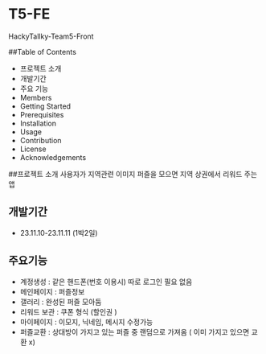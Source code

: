 # T5-FE
HackyTallky-Team5-Front


##Table of Contents
- 프로젝트 소개
- 개발기간
- 주요 기능
- Members
- Getting Started
- Prerequisites
- Installation
- Usage
- Contribution
- License
- Acknowledgements

##프로젝트 소개
사용자가 지역관련 이미지 퍼즐을 모으면 지역 상권에서 리워드 주는 앱

## 개발기간

- 23.11.10-23.11.11 (1박2일)


## 주요기능

- 계정생성 : 같은 핸드폰(번호 이용시) 따로 로그인 필요 없음
- 메인페이지 : 퍼즐정보
- 갤러리 : 완성된 퍼즐 모아둠
- 리워드 보관 : 쿠폰 형식 (할인권 )
- 마이페이지 : 이모지, 닉네임, 메시지 수정가능
- 퍼즐교환 : 상대방이 가지고 있는 퍼즐 중 랜덤으로 가져옴 ( 이미 가지고 있으면 교환 x)
